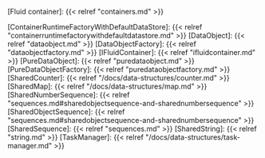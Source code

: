 <!-- Links -->

<!-- Concepts -->

[Fluid container]: {{< relref "containers.md" >}}

<!-- Classes and interfaces -->

[ContainerRuntimeFactoryWithDefaultDataStore]: {{< relref "containerruntimefactorywithdefaultdatastore.md" >}}
[DataObject]: {{< relref "dataobject.md" >}}
[DataObjectFactory]: {{< relref "dataobjectfactory.md" >}}
[IFluidContainer]: {{< relref "ifluidcontainer.md" >}}
[PureDataObject]: {{< relref "puredataobject.md" >}}
[PureDataObjectFactory]: {{< relref "puredataobjectfactory.md" >}}
[SharedCounter]: {{< relref "/docs/data-structures/counter.md" >}}
[SharedMap]: {{< relref "/docs/data-structures/map.md" >}}
[SharedNumberSequence]: {{< relref "sequences.md#sharedobjectsequence-and-sharednumbersequence" >}}
[SharedObjectSequence]: {{< relref "sequences.md#sharedobjectsequence-and-sharednumbersequence" >}}
[SharedSequence]: {{< relref "sequences.md" >}}
[SharedString]: {{< relref "string.md" >}}
[TaskManager]: {{< relref "/docs/data-structures/task-manager.md" >}}
